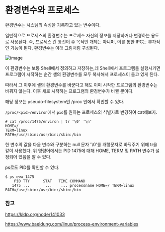 # 환경변수와 프로세스

환경변수는 시스템의 속성을 기록하고 있는 변수이다.

​일반적으로 프로세스의 환경변수는 프로세스 자신의 정보를 저장하거나 변경하는 용도로 사용된다. 즉, 프로세스 간 통신이 주 목적인 개체는 아니며, 이를 통한 IPC는 부가적인 기능이 된다. 환경변수는 아래 그림처럼 구성된다.

![image](https://user-images.githubusercontent.com/81006587/225578535-e56a247f-779c-4990-af6f-5f7afbacdf47.png)

이 환경변수는 보통 Shell에서 정의하고 저장하는,데 Shell에서 프로그램을 실행시키면 프로그램이 시작하는 순간 셸의 환경변수를 모두 복사해서 프로세스이 들고 있게 된다.

따라서 그 이후에 셸의 환경변수를 바꾼다고 해도 이미 시작한 프로그램의 환경변수는 바뀌지 않는다. 이후 새로 시작하는 프로그램의 환경변수가 바뀔 뿐이다.

해당 정보는 pseudo-filesystem인 /proc 안에서 확인할 수 있다.

`/proc/<pid>/environ`에서 `pid`를 원하는 프로세스의 식별자로 변경하여 cat해보자.

```
# cat /proc/1475/environ | tr '\0' '\n'
HOME=/
TERM=linux
PATH=/usr/sbin:/usr/bin:/sbin:/bin
```

한 변수의 값을 다음 변수와 구분하는 null 문자 '\0'를 개행문자로 바꿔주기 위해 tr을 같이 사용했다. 위 명령어에서는 PID 1475에 대해 HOME, TERM 및 PATH 변수가 설정되어 있음을 알 수 있다.

ps로도 PID를 확인할 수 있다.

```
$ ps eww 1475
    PID TTY      STAT   TIME COMMAND
   1475 ...       ...    ... processname HOME=/ TERM=linux PATH=/usr/sbin:/usr/bin:/sbin:/bin
```

### 참고

https://kldp.org/node/141033

https://www.baeldung.com/linux/process-environment-variables